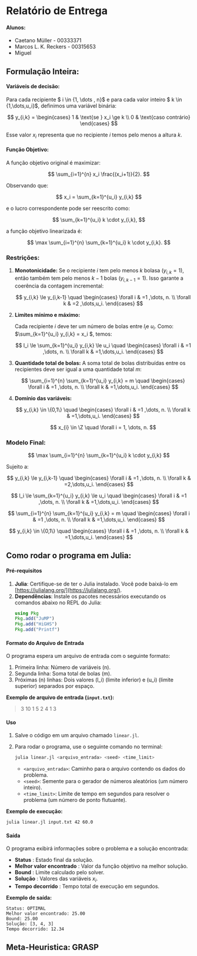 # Relatório de Entrega

#### Alunos:

- Caetano Müller - 00333371
- Marcos L. K. Reckers - 00315653
- Miguel

## Formulação Inteira:

#### **Variáveis de decisão:**

Para cada recipiente $ i \in \{1, \dots , n\}$ e para cada valor inteiro $ k \in \{1,\dots,u_i\}$, definimos uma variável binária:

$$
y_{i,k} = \begin{cases}
1 & \text{se } x_i \ge k \\
0 & \text{caso contrário}
\end{cases}
$$

Esse valor $x_i$ representa que no recipiente $i$ temos pelo menos a altura $k$.

#### **Função Objetivo:**

A função objetivo original é maximizar:

$$
\sum_{i=1}^{n} x_i \frac{(x_i+1)}{2}.
$$

Observando que:

$$
x_i = \sum_{k=1}^{u_i} y_{i,k}
$$

e o lucro correspondente pode ser reescrito como:

$$
\sum_{k=1}^{u_i} k \cdot y_{i,k},
$$

a função objetivo linearizada é:

$$
\max \sum_{i=1}^{n} \sum_{k=1}^{u_i} k \cdot y_{i,k}.
$$

### **Restrições:**

1. **Monotonicidade:**
   Se o recipiente $i$ tem pelo menos $k$ bolasa $(y_{i,k} = 1)$, então também tem pelo menos $k-1$ bolas $(y_{i,k-1} =1)$. Isso garante a coerência da contagem incremental:

   $$
   y_{i,k} \le y_{i,k-1} \quad  \begin{cases}
   \forall i & =1 ,\dots, n. \\
   \forall k & =2 ,\dots,u_i.
   \end{cases}
   $$
2. **Limites mínimo e máximo:**

   Cada recipiente $i$ deve ter um número de bolas entre $l_{i}$e $u_{i}$. Como: $\sum_{k=1}^{u_i} y_{i,k} = x_i $, temos:

   $$
   l_i \le \sum_{k=1}^{u_i} y_{i,k} \le u_i \quad  \begin{cases}
   \forall i & =1 ,\dots, n. \\
   \forall k & =1,\dots,u_i.
   \end{cases}
   $$
3. **Quantidade total de bolas:**
   A soma total de bolas distribuídas entre os recipientes deve ser igual a uma quantidade total $m$:

   $$
   \sum_{i=1}^{n} \sum_{k=1}^{u_i} y_{i,k} = m  \quad  \begin{cases}
   \forall i & =1 ,\dots, n. \\
   \forall k & =1,\dots,u_i.
   \end{cases}
   $$
4. **Domínio das variáveis:**

   $$
   y_{i,k} \in \{0,1\} \quad  \begin{cases}
   \forall i & =1 ,\dots, n. \\
   \forall k & =1,\dots,u_i.
   \end{cases}
   $$

   $$
   x_{i} \in \Z \quad \forall i = 1, \dots, n.
   $$

### **Modelo Final:**

$$
\max \sum_{i=1}^{n} \sum_{k=1}^{u_i} k \cdot y_{i,k}
$$

Sujeito a:

$$
y_{i,k} \le y_{i,k-1}  \quad  \begin{cases}
\forall i & =1 ,\dots, n. \\
\forall k & =2,\dots,u_i.
\end{cases}
$$

$$
l_i \le \sum_{k=1}^{u_i} y_{i,k} \le u_i  \quad  \begin{cases}
\forall i & =1 ,\dots, n. \\
\forall k & =1,\dots,u_i.
\end{cases}
$$

$$
\sum_{i=1}^{n} \sum_{k=1}^{u_i} y_{i,k} = m  \quad  \begin{cases}
\forall i & =1 ,\dots, n. \\
\forall k & =1,\dots,u_i.
\end{cases}
$$

$$
y_{i,k} \in \{0,1\}  \quad  \begin{cases}
\forall i & =1 ,\dots, n. \\
\forall k & =1,\dots,u_i.
\end{cases}
$$

## Como rodar o programa em Julia:

#### Pré-requisitos

1. **Julia**: Certifique-se de ter o Julia instalado. Você pode baixá-lo em [https://julialang.org/](https://julialang.org/).
2. **Dependências**: Instale os pacotes necessários executando os comandos abaixo no REPL do Julia:
   ```julia
   using Pkg
   Pkg.add("JuMP")
   Pkg.add("HiGHS")
   Pkg.add("Printf")
   ```

#### Formato do Arquivo de Entrada

O programa espera um arquivo de entrada com o seguinte formato:

1. Primeira linha: Número de variáveis \(n\).
2. Segunda linha: Soma total de bolas \(m\).
3. Próximas \(n\) linhas: Dois valores \(l_i\) (limite inferior) e \(u_i\) (limite superior) separados por espaço.

**Exemplo de arquivo de entrada (`input.txt`):**

> 3
> 10
> 1 5
> 2 4
> 1 3

#### Uso

1. Salve o código em um arquivo chamado `linear.jl`.
2. Para rodar o programa, use o seguinte comando no terminal:

   ```bash
   julia linear.jl <arquivo_entrada> <seed> <time_limit>
   ```

   - `<arquivo_entrada>`: Caminho para o arquivo contendo os dados do problema.
   - `<seed>`: Semente para o gerador de números aleatórios (um número inteiro).
   - `<time_limit>`: Limite de tempo em segundos para resolver o problema (um número de ponto flutuante).

**Exemplo de execução:**

```bash
julia linear.jl input.txt 42 60.0
```

#### Saída

O programa exibirá informações sobre o problema e a solução encontrada:

* **Status** : Estado final da solução.
* **Melhor valor encontrado** : Valor da função objetivo na melhor solução.
* **Bound** : Limite calculado pelo solver.
* **Solução** : Valores das variáveis $x_i$.
* **Tempo decorrido** : Tempo total de execução em segundos.

**Exemplo de saída:**

```
Status: OPTIMAL
Melhor valor encontrado: 25.00
Bound: 25.00
Solução: [3, 4, 3]
Tempo decorrido: 12.34
```

## Meta-Heuristica: GRASP
